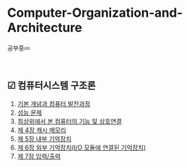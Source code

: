 # Computer-Organization-and-Architecture

공부중💤

<br/>

## ☑ 컴퓨터시스템 구조론

1. [기본 개념과 컴퓨터 발전과정](/제1장)
2. [성능 문제](/제2장)
3. [최상위에서 본 컴퓨터의 기능 및 상호연결](/제3장)
4. [제 4장 캐시 메모리](/제4장)
5. [제 5장 내부 기억장치](/제5장)
6. [제 6장 외부 기억장치(I/O 모듈에 연결된 기억장치)](/제6장)
7. [제 7장 입력/출력](/제7장)
